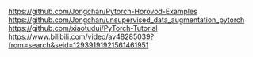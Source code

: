 https://github.com/Jongchan/Pytorch-Horovod-Examples
https://github.com/Jongchan/unsupervised_data_augmentation_pytorch
https://github.com/xiaotudui/PyTorch-Tutorial
https://www.bilibili.com/video/av48285039?from=search&seid=12939191921561461951
